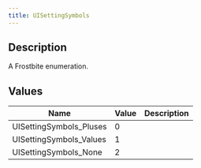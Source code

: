 ```yaml
---
title: UISettingSymbols
---
```

## Description

A Frostbite enumeration.

## Values

| Name                     | Value | Description |
| ------------------------ | ----- | ----------- |
| UISettingSymbols\_Pluses | 0     |             |
| UISettingSymbols\_Values | 1     |             |
| UISettingSymbols\_None   | 2     |             |
